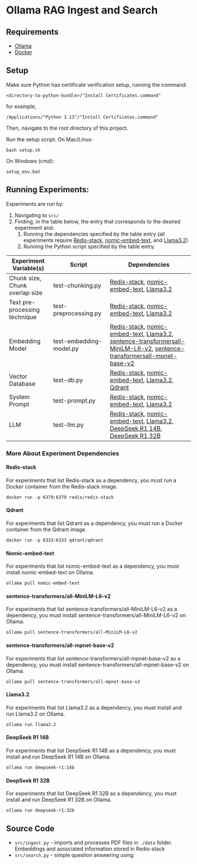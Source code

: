 # Ollama RAG Ingest and Search

## Requirements

- [Ollama](https://ollama.com)
- [Docker](https://docs.docker.com/get-started/get-docker/)

## Setup

Make sure Python has certificate verification setup, running the command:
```
<directory-to-python-bundle>/"Install Certificates.command"
```
for example,
```
/Applications/"Python 3.13"/"Install Certificates.command"
```

Then, navigate to the root directory of this project.

Run the setup script.
On Mac/Linux:
```
bash setup.sh
```
On Windows (cmd):
```
setup_env.bat
```

## Running Experiments:

Experiments are run by:
1. Navigating to `src/`
2. Finding, in the table below, the entry that corresponds to the desired experiment and:
    1. Running the dependencies specified by the table entry (all experiments require [Redis-stack](#Redis-stack), [nomic-embed-text](#Nomic-embed-text), and [Llama3.2](#Llama32)).
    2. Running the Python script specified by the table entry.

| Experiment Variable(s) | Script | Dependencies |
| - | - | - |
| Chunk size, Chunk overlap size | test-chunking.py | [Redis-stack](#Redis-stack), [nomic-embed-text](#Nomic-embed-text), [Llama3.2](#Llama32)
| Text pre-processing technique | test-preprocessing.py | [Redis-stack](#Redis-stack), [nomic-embed-text](#Nomic-embed-text), [Llama3.2](#Llama32)
| Embedding Model | test-embedding-model.py | [Redis-stack](#Redis-stack), [nomic-embed-text](#Nomic-embed-text), [Llama3.2](#Llama32), [sentence-transformersall-MiniLM-L6-v2](#sentence-transformersall-MiniLM-L6-v2), [sentence-transformersall-mpnet-base-v2](#sentence-transformersall-mpnet-base-v2)
| Vector Database | test-db.py | [Redis-stack](#Redis-stack), [nomic-embed-text](#Nomic-embed-text), [Llama3.2](#Llama32), [Qdrant](#Qdrant)
| System Prompt | test-prompt.py | [Redis-stack](#Redis-stack), [nomic-embed-text](#Nomic-embed-text), [Llama3.2](#Llama32)
| LLM | test-llm.py | [Redis-stack](#Redis-stack), [nomic-embed-text](#Nomic-embed-text), [Llama3.2](#Llama32), [DeepSeek R1 14B](#DeepSeek-R1-14B), [DeepSeek R1 32B](#DeepSeek-R1-32B)

### More About Experiment Dependencies 

#### Redis-stack
For experiments that list Redis-stack as a dependency, you must run a Docker container from the Redis-stack image.
```
docker run -p 6379:6379 redis/redis-stack
```
#### Qdrant
For experiments that list Qdrant as a dependency, you must run a Docker container from the Qdrant image.
```
docker run -p 6333:6333 qdrant/qdrant
```

#### Nomic-embed-text
For experiments that list nomic-embed-text as a dependency, you must install nomic-embed-text on Ollama.
```
ollama pull nomic-embed-text
```
#### sentence-transformers/all-MiniLM-L6-v2
For experiments that list sentence-transformers/all-MiniLM-L6-v2 as a dependency, you must install sentence-transformers/all-MiniLM-L6-v2 on Ollama.
```
ollama pull sentence-transformers/all-MiniLM-L6-v2
```
#### sentence-transformers/all-mpnet-base-v2
For experiments that list sentence-transformers/all-mpnet-base-v2 as a dependency, you must install sentence-transformers/all-mpnet-base-v2 on Ollama.
```
ollama pull sentence-transformers/all-mpnet-base-v2
```

#### Llama3.2
For experiments that list Llama3.2 as a dependency, you must install and run Llama3.2 on Ollama.
```
ollama run llama3.2
```
#### DeepSeek R1 14B
For experiments that list DeepSeek R1 14B as a dependency, you must install and run DeepSeek R1 14B on Ollama.
```
ollama run deepseek-r1:14b
```
#### DeepSeek R1 32B
For experiments that list DeepSeek R1 32B as a dependency, you must install and run DeepSeek R1 32B on Ollama.
```
ollama run deepseek-r1:32b
```

## Source Code
- `src/ingest.py` - imports and processes PDF files in `./data` folder. Embeddings and associated information 
stored in Redis-stack
- `src/search.py` - simple question answering using 
